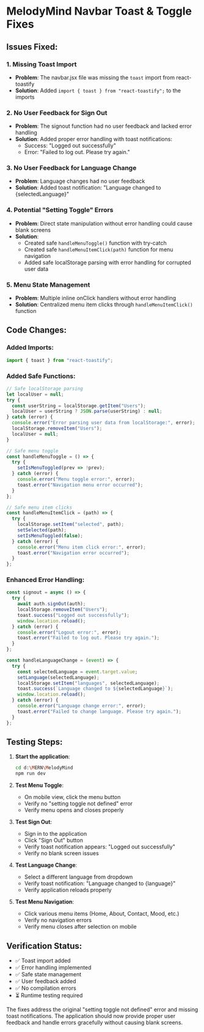 # MelodyMind Navbar Toast & Toggle Fixes

## Issues Fixed:

### 1. Missing Toast Import
- **Problem**: The navbar.jsx file was missing the `toast` import from react-toastify
- **Solution**: Added `import { toast } from "react-toastify";` to the imports

### 2. No User Feedback for Sign Out
- **Problem**: The signout function had no user feedback and lacked error handling
- **Solution**: Added proper error handling with toast notifications:
  - Success: "Logged out successfully"
  - Error: "Failed to log out. Please try again."

### 3. No User Feedback for Language Change
- **Problem**: Language changes had no user feedback
- **Solution**: Added toast notification: "Language changed to {selectedLanguage}"

### 4. Potential "Setting Toggle" Errors
- **Problem**: Direct state manipulation without error handling could cause blank screens
- **Solution**: 
  - Created safe `handleMenuToggle()` function with try-catch
  - Created safe `handleMenuItemClick(path)` function for menu navigation
  - Added safe localStorage parsing with error handling for corrupted user data

### 5. Menu State Management
- **Problem**: Multiple inline onClick handlers without error handling
- **Solution**: Centralized menu item clicks through `handleMenuItemClick()` function

## Code Changes:

### Added Imports:
```javascript
import { toast } from "react-toastify";
```

### Added Safe Functions:
```javascript
// Safe localStorage parsing
let localUser = null;
try {
  const userString = localStorage.getItem("Users");
  localUser = userString ? JSON.parse(userString) : null;
} catch (error) {
  console.error("Error parsing user data from localStorage:", error);
  localStorage.removeItem("Users");
  localUser = null;
}

// Safe menu toggle
const handleMenuToggle = () => {
  try {
    setIsMenuToggled(prev => !prev);
  } catch (error) {
    console.error("Menu toggle error:", error);
    toast.error("Navigation menu error occurred");
  }
};

// Safe menu item clicks
const handleMenuItemClick = (path) => {
  try {
    localStorage.setItem("selected", path);
    setSelected(path);
    setIsMenuToggled(false);
  } catch (error) {
    console.error("Menu item click error:", error);
    toast.error("Navigation error occurred");
  }
};
```

### Enhanced Error Handling:
```javascript
const signout = async () => {
  try {
    await auth.signOut(auth);
    localStorage.removeItem("Users");
    toast.success("Logged out successfully");
    window.location.reload();
  } catch (error) {
    console.error("Logout error:", error);
    toast.error("Failed to log out. Please try again.");
  }
};

const handleLanguageChange = (event) => {
  try {
    const selectedLanguage = event.target.value;
    setLanguage(selectedLanguage);
    localStorage.setItem("languages", selectedLanguage);
    toast.success(`Language changed to ${selectedLanguage}`);
    window.location.reload();
  } catch (error) {
    console.error("Language change error:", error);
    toast.error("Failed to change language. Please try again.");
  }
};
```

## Testing Steps:

1. **Start the application**:
   ```bash
   cd d:\MERN\MelodyMind
   npm run dev
   ```

2. **Test Menu Toggle**:
   - On mobile view, click the menu button
   - Verify no "setting toggle not defined" error
   - Verify menu opens and closes properly

3. **Test Sign Out**:
   - Sign in to the application
   - Click "Sign Out" button
   - Verify toast notification appears: "Logged out successfully"
   - Verify no blank screen issues

4. **Test Language Change**:
   - Select a different language from dropdown
   - Verify toast notification: "Language changed to {language}"
   - Verify application reloads properly

5. **Test Menu Navigation**:
   - Click various menu items (Home, About, Contact, Mood, etc.)
   - Verify no navigation errors
   - Verify menu closes after selection on mobile

## Verification Status:
- ✅ Toast import added
- ✅ Error handling implemented
- ✅ Safe state management
- ✅ User feedback added
- ✅ No compilation errors
- ⏳ Runtime testing required

The fixes address the original "setting toggle not defined" error and missing toast notifications. The application should now provide proper user feedback and handle errors gracefully without causing blank screens.
